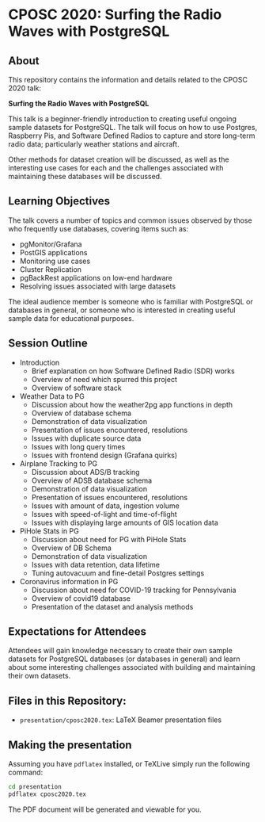 # CPOSC 2020: Surfing the Radio Waves with PostgreSQL

## About

This repository contains the information and details related to
the CPOSC 2020 talk:

**Surfing the Radio Waves with PostgreSQL**

This talk is a beginner-friendly introduction to creating useful ongoing sample
datasets for PostgreSQL.
The talk will focus on how to use Postgres, Raspberry Pis, and Software Defined
Radios to capture and store long-term radio data; particularly weather stations
and aircraft.

Other methods for dataset creation will be discussed, as well as the interesting
use cases for each and the challenges associated with maintaining these databases
will be discussed.


## Learning Objectives

The talk covers a number of topics and common issues observed by those who
frequently use databases, covering items such as: 
- pgMonitor/Grafana 
- PostGIS applications 
- Monitoring use cases 
- Cluster Replication 
- pgBackRest applications on low-end hardware 
- Resolving issues associated with large datasets

The ideal audience member is someone who is familiar with PostgreSQL or databases
in general, or someone who is interested in creating useful sample data for educational
purposes.

## Session Outline
- Introduction 
  - Brief explanation on how Software Defined Radio (SDR) works 
  - Overview of need which spurred this project 
  - Overview of software stack 
- Weather Data to PG 
  - Discussion about how the weather2pg app functions in depth 
  - Overview of database schema 
  - Demonstration of data visualization 
  - Presentation of issues encountered, resolutions 
  - Issues with duplicate source data 
  - Issues with long query times 
  - Issues with frontend design (Grafana quirks) 
- Airplane Tracking to PG 
  - Discussion about ADS/B tracking 
  - Overview of ADSB database schema 
  - Demonstration of data visualization 
  - Presentation of issues encountered, resolutions 
  - Issues with amount of data, ingestion volume 
  - Issues with speed-of-light and time-of-flight 
  - Issues with displaying large amounts of GIS location data
- PiHole Stats in PG
  - Discussion about need for PG with PiHole Stats
  - Overview of DB Schema
  - Demonstration of data visualization
  - Issues with data retention, data lifetime
  - Tuning autovacuum and fine-detail Postgres settings
- Coronavirus information in PG 
  - Discussion about need for COVID-19 tracking for Pennsylvania 
  - Overview of covid19 database 
  - Presentation of the dataset and analysis methods


## Expectations for Attendees
Attendees will gain knowledge necessary to create their own sample datasets
for PostgreSQL databases (or databases in general) and learn about some interesting
challenges associated with building and maintaining their own datasets.

## Files in this Repository:

- `presentation/cposc2020.tex`: LaTeX Beamer presentation files

## Making the presentation

Assuming you have `pdflatex` installed, or TeXLive 
simply run the following command:

```sh
cd presentation
pdflatex cposc2020.tex
```

The PDF document will be generated and viewable for you.
